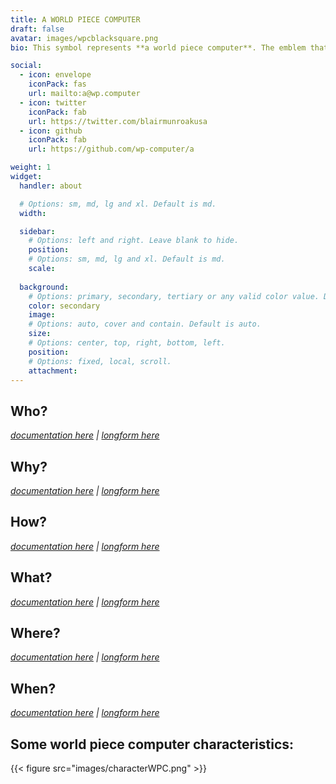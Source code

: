 ```yaml
---
title: A WORLD PIECE COMPUTER
draft: false
avatar: images/wpcblacksquare.png
bio: This symbol represents **a world piece computer**. The emblem that represents a world piece computer is an extension of the symbol used for a world piece. It incorporates a 'C' to denote its computational aspect. This emblem is a visual representation of the integration of world pieces into a computational system. The 'C' appended to the world piece symbol signifies the computational processes that occur within a world piece computer, which include the optimization of piece arrangements and the facilitation of the operator's objectives. This symbol is trademarked, but not registered. 

social:
  - icon: envelope
    iconPack: fas
    url: mailto:a@wp.computer
  - icon: twitter
    iconPack: fab
    url: https://twitter.com/blairmunroakusa
  - icon: github
    iconPack: fab
    url: https://github.com/wp-computer/a

weight: 1
widget:
  handler: about

  # Options: sm, md, lg and xl. Default is md.
  width:

  sidebar:
    # Options: left and right. Leave blank to hide.
    position:
    # Options: sm, md, lg and xl. Default is md.
    scale:
  
  background:
    # Options: primary, secondary, tertiary or any valid color value. Default is primary.
    color: secondary
    image:
    # Options: auto, cover and contain. Default is auto.
    size:
    # Options: center, top, right, bottom, left.
    position:
    # Options: fixed, local, scroll.
    attachment: 
---
```


## Who?

_[documentation here](/docs/documentation/6ws/who/) | [longform here](/posts/who6ws/)_

## Why?

_[documentation here](/docs/documentation/6ws/why/) | [longform here](/posts/why6ws/)_

## How?

_[documentation here](/docs/documentation/6ws/how/) | [longform here](/posts/how6ws/)_

## What?

_[documentation here](/docs/documentation/6ws/what/) | [longform here](/posts/what6ws/)_

## Where?

_[documentation here](/docs/documentation/6ws/where/) | [longform here](/posts/where6ws/)_

## When?

_[documentation here](/docs/documentation/6ws/when/) | [longform here](/posts/when6ws/)_

## Some world piece computer characteristics:

{{< figure src="images/characterWPC.png" >}}
